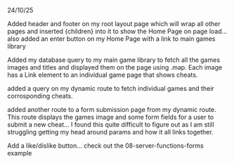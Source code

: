 24/10/25

Added header and footer on my root layout page which will wrap all other pages and inserted {children} into it to show the Home Page on page load... also added an enter button on my Home Page with a link to main games library

Added my database query to my main game library to fetch all the games images and titles and displayed them on the page using .map. Each image has a Link element to an individual game page that shows cheats.

added a query on my dynamic route to fetch individual games and their corrosponding cheats.

added another route to a form submission page from my dynamic route. This route displays the games image and some form fields for a user to submit a new cheat... I found this quite difficult to figure out as I am still struggling getting my head around params and how it all links together.

Add a like/dislike button... check out the 08-server-functions-forms example

